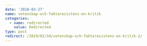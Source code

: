 ```yaml
---
date: '2018-03-27'
name: vetenskap-och-faktaresistens-en-kritik
categories:
  - name: redirected
    value: Redirected
type: post
redirect: /2019/02/10/vetenskap-och-faktaresistens-en-kritik-2/
---
```

